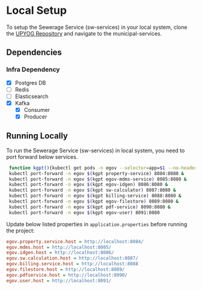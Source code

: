 # Local Setup

To setup the Sewerage Service (sw-services) in your local system, clone the [UPYOG Repository](https://github.com/upyog/UPYOG) and navigate to the municipal-services.

## Dependencies

### Infra Dependency

- [x] Postgres DB
- [ ] Redis
- [ ] Elasticsearch
- [x] Kafka
  - [x] Consumer
  - [x] Producer

## Running Locally

To run the Sewerage Service (sw-services) in local system, you need to port forward below services.

```bash
 function kgpt(){kubectl get pods -n egov --selector=app=$1 --no-headers=true | head -n1 | awk '{print $1}'}
 kubectl port-forward -n egov $(kgpt property-service) 8084:8080 &
 kubectl port-forward -n egov $(kgpt egov-mdms-service) 8085:8080 &
 kubectl port-forward -n egov $(kgpt egov-idgen) 8086:8080 &
 kubectl port-forward -n egov $(kgpt sw-calculator) 8087:8080 &
 kubectl port-forward -n egov $(kgpt billing-service) 8088:8080 &
 kubectl port-forward -n egov $(kgpt egov-filestore) 8089:8080 &
 kubectl port-forward -n egov $(kgpt pdf-service) 8090:8080 &
 kubectl port-forward -n egov $(kgpt egov-user) 8091:8080
``` 

Update below listed properties in `application.properties` before running the project:

```ini
egov.property.service.host = http://localhost:8084/
egov.mdms.host = http://localhost:8085/
egov.idgen.host = http://localhost:8086/
egov.sw.calculation.host = http://localhost:8087/
egov.billing.service.host = http://localhost:8088
egov.filestore.host = http://localhost:8089/
egov.pdfservice.host = http://localhost:8090/
egov.user.host = http://localhost:8091/
```
